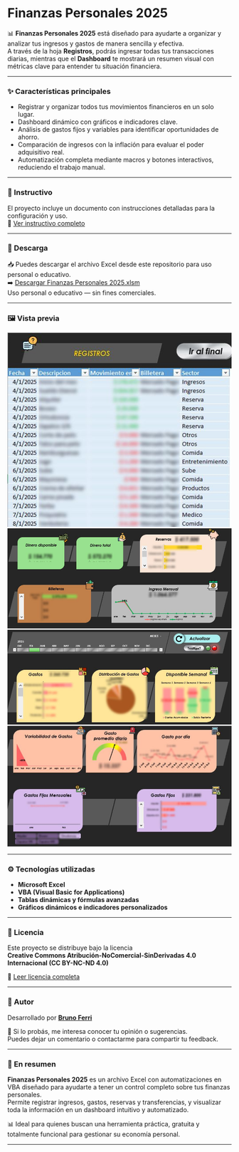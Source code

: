 # Finanzas Personales 2025

📊 **Finanzas Personales 2025** está diseñado para ayudarte a organizar y analizar tus ingresos y gastos de manera sencilla y efectiva.  
A través de la hoja **Registros**, podrás ingresar todas tus transacciones diarias, mientras que el **Dashboard** te mostrará un resumen visual con métricas clave para entender tu situación financiera.

---

### ✨ Características principales

- Registrar y organizar todos tus movimientos financieros en un solo lugar.  
- Dashboard dinámico con gráficos e indicadores clave.  
- Análisis de gastos fijos y variables para identificar oportunidades de ahorro.  
- Comparación de ingresos con la inflación para evaluar el poder adquisitivo real.  
- Automatización completa mediante macros y botones interactivos, reduciendo el trabajo manual.  

---

### 📖 Instructivo

El proyecto incluye un documento con instrucciones detalladas para la configuración y uso.  
📄 [Ver instructivo completo](./Instructivo%20-%20Finanzas%20Personales%202025.pdf)

---

### 💾 Descarga

📥 Puedes descargar el archivo Excel desde este repositorio para uso personal o educativo.  
➡️ [Descargar Finanzas Personales 2025.xlsm](./Finanzas%20Personales%202025.xlsm?raw=true)  
Uso personal o educativo — sin fines comerciales.

---

### 🖼 Vista previa

<p align="center">
  <img src="./imagenes/1739840090906.jpeg" width="550" alt="Tabla de registros"><br>
  <img src="./imagenes/1739840090824.jpeg" width="550" alt="Dashboard 1"><br>
  <img src="./imagenes/1739840090844.jpeg" width="550" alt="Dashboard 2"><br>
  <img src="./imagenes/1739840090908.jpeg" width="550" alt="Dashboard 3">
</p>

---

### ⚙️ Tecnologías utilizadas

- **Microsoft Excel**  
- **VBA (Visual Basic for Applications)**  
- **Tablas dinámicas y fórmulas avanzadas**  
- **Gráficos dinámicos e indicadores personalizados**

---

### 🧾 Licencia

Este proyecto se distribuye bajo la licencia  
**Creative Commons Atribución-NoComercial-SinDerivadas 4.0 Internacional (CC BY-NC-ND 4.0)**  

🔗 [Leer licencia completa](https://creativecommons.org/licenses/by-nc-nd/4.0/deed.es)

---

### 👤 Autor

Desarrollado por **[Bruno Ferri](https://www.linkedin.com/in/brunoferri/)**  

💬 Si lo probás, me interesa conocer tu opinión o sugerencias.  
Puedes dejar un comentario o contactarme para compartir tu feedback.

---

### 🚀 En resumen

**Finanzas Personales 2025** es un archivo Excel con automatizaciones en VBA diseñado para ayudarte a tener un control completo sobre tus finanzas personales.  
Permite registrar ingresos, gastos, reservas y transferencias, y visualizar toda la información en un dashboard intuitivo y automatizado.

📊 Ideal para quienes buscan una herramienta práctica, gratuita y totalmente funcional para gestionar su economía personal.

---

